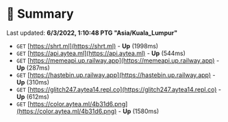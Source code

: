# 📖 Summary
Last updated: **6/3/2022, 1:10:48 PTG "Asia/Kuala_Lumpur"**

- `GET` [https://shrt.ml](https://shrt.ml) - **Up** (1998ms)
- `GET` [https://api.aytea.ml](https://api.aytea.ml) - **Up** (544ms)
- `GET` [https://memeapi.up.railway.app](https://memeapi.up.railway.app) - **Up** (287ms)
- `GET` [https://hastebin.up.railway.app](https://hastebin.up.railway.app) - **Up** (310ms)
- `GET` [https://glitch247.aytea14.repl.co](https://glitch247.aytea14.repl.co) - **Up** (612ms)
- `GET` [https://color.aytea.ml/4b31d6.png](https://color.aytea.ml/4b31d6.png) - **Up** (1580ms)
